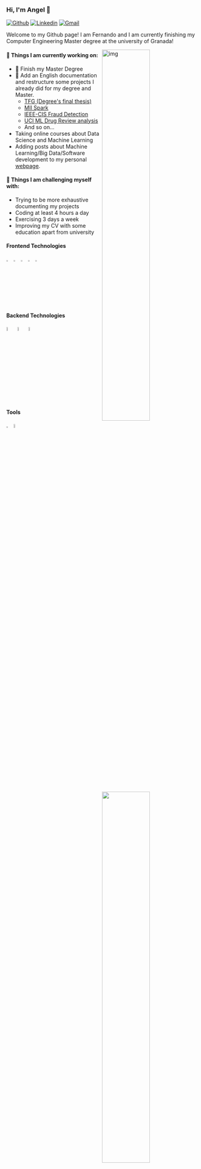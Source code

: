 ### Hi, I'm Angel 👋

[![Github](https://img.shields.io/badge/-Github-000?style=flat&logo=Github&logoColor=white)](https://github.com/FernandoRoldan93)
[![Linkedin](https://img.shields.io/badge/-LinkedIn-blue?style=flat&logo=Linkedin&logoColor=white)](https://www.linkedin.com/in/froldanzafra/)
[![Gmail](https://img.shields.io/badge/-Gmail-c14438?style=flat&logo=Gmail&logoColor=white)](mailto:Fernando.Roldan.Zafra@gmail.com)

Welcome to my Github page! I am Fernando and I am currently finishing my Computer Engineering Master degree at the university of Granada!  

<img align="right" alt="img" src="https://user-images.githubusercontent.com/115580099/216117504-79c09168-1659-44d6-9418-30a78456ba63.jpg" width="50%" height="auto" />

#### 🔭 Things I am currently working on:
- :rocket: Finish my Master Degree
- 🌱 Add an English documentation and restructure some projects I already did for my degree and Master.
	- [TFG (Degree's final thesis)](https://github.com/FernandoRoldan93/TFG)
	- [MII Spark](https://github.com/FernandoRoldan93/MII_Spark)
	- [IEEE-CIS Fraud Detection](https://github.com/FernandoRoldan93/MII_SIGE/tree/master/Laboratory_works/Practice_1)
	- [UCI ML Drug Review analysis](https://github.com/FernandoRoldan93/TID_MII)
	- And so on...
- Taking online courses about Data Science and Machine Learning
- Adding posts about Machine Learning/Big Data/Software development to my personal [webpage](https://roldanzafra.com).

#### :muscle: Things I am challenging myself with:
- Trying to be more exhaustive documenting my projects
- Coding at least 4 hours a day
- Exercising 3 days a week
- Improving my CV with some education apart from university

<p>
<img width="50%"  align="right" src="https://github-readme-stats.vercel.app/api?username=AngelOfDev13&count_private=true&show_icons=true&custom_title=Angel%20Github%20Stats&hide=issues&theme=vision-friendly-dark" />
</p>
<p>
<img width="50%" height="202" align="right" src="https://github-readme-stats.vercel.app/api/top-langs/?username=AngelOfDev13&layout=compact&theme=vision-friendly-dark&langs_count=6)" />
</p>

#### Frontend Technologies
<div>
<img src ="https://user-images.githubusercontent.com/115580099/216125930-83dee92a-eadd-43fa-b8a8-54e2103842df.svg" alt="HTML5 logo" width="3%" title='HTML5'/>
<img src ="https://user-images.githubusercontent.com/115580099/216127369-07c9c51b-25a4-4748-aa87-73ec2b3d58d8.svg" alt="CSS3 logo" width="3%" title='CSS3'/>
<img src ="https://user-images.githubusercontent.com/115580099/216127859-9676c992-d8d0-4b4e-a658-e3f87b88d809.svg" alt="JAVASCRIPT logo" width="3%"  title='JavaScipt'/>
<img src ="https://user-images.githubusercontent.com/115580099/216127314-8a815207-122d-43b1-9039-bfb647bb302f.svg" alt="BOOTSTRAP logo" width="3%" title='Bootstrap'/>
<img src ="https://user-images.githubusercontent.com/115580099/216128479-0cf651a4-36a5-4290-851c-304c67afefbb.svg" alt="SASS logo" width="3%" title='Sass'/>
</div> 

#### Backend Technologies
<div>
<img src ="https://user-images.githubusercontent.com/115580099/216156427-87b00ea9-1eb3-45df-807f-6b185939db9c.svg" alt="NODEJS logo" width="5%" title='Node.JS'/>
<img src ="https://user-images.githubusercontent.com/115580099/216128732-5f05e8b3-4520-4743-b9e9-8e5809be828d.svg" alt="EXPRESS logo" width="5%" title='Express'/>
<img src ="https://user-images.githubusercontent.com/115580099/216128578-c30deeb2-9575-48c8-8339-e4fe2e6b348c.svg" alt="MONGODB logo" width="5%"  title='MongoDB'/>
</div> 

#### Tools
<div>
<img src ="https://user-images.githubusercontent.com/115580099/216128537-cb411b03-0446-4106-aa82-7b04fb59cad7.svg" alt="VSCODE logo" width="3%" title='Visual Studio Code'/>
<img src ="https://user-images.githubusercontent.com/115580099/216128658-c7a4ebf9-72b7-41ac-8b5b-cc8077b401b1.svg" alt="Git logo" width="5%" title='Git'/>
</div> 


<!--
**AngelOfDev13/AngelOfDev13** is a ✨ _special_ ✨ repository because its `README.md` (this file) appears on your GitHub profile.

Here are some ideas to get you started:

- 🔭 I’m currently working on ...
- 🌱 I’m currently learning ...
- 👯 I’m looking to collaborate on ...
- 🤔 I’m looking for help with ...
- 💬 Ask me about ...
- 📫 How to reach me: ...
- 😄 Pronouns: ...
- ⚡ Fun fact: ...
(https://user-images.githubusercontent.com/115580099/216117504-79c09168-1659-44d6-9418-30a78456ba63.jpg)
-->
